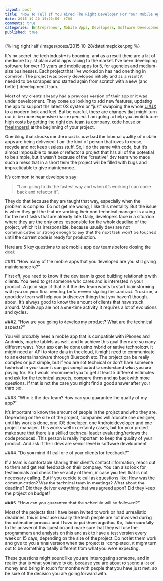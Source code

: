 ```yaml
---
layout: post
title: "How To Tell If You Hired The Right Developer For Your Mobile App"
date: 2015-10-28 15:08:56 -0700
comments: true
categories: [Entrepreneur, Mobile Apps, Developers, Software Development]
published: true
---
```

{% img right half /images/posts/2015-10-28/datetimepicker.png %}

It's no secret the tech industry is booming, and as a result there are a lot of mediocre to just plain awful apps racing to the market. I’ve been developing software for over 10 years and mobile apps for 5, for agencies and medium-size businesses. Each project that I’ve worked on has had one thing in common: The project was poorly developed initially and as a result it needed to be scrapped and started again from scratch with a new (and better) development team.

Most of my clients already had a previous version of their app or it was under development. They come up looking to add new features, updating the app to support the latest OS system or “just“ swapping the whole [UI/UX][ui-ux] to a modern look and feel. But be careful, these are changes that might turn out to be more expensive than expected. I am going to help you avoid future high costs by getting the right [dev team (a company, code house or freelancers)][sook-apps] at the beginning of your project.

One thing that shocks me the most is how bad the internal quality of mobile apps are being delivered. I am the kind of person that loves to reuse, recycle and not keep useless stuff. So, I do the same with code, but it’s almost impossible to reuse or refactor a project that has all of the potential to be simple, but it wasn’t because of the “creative” dev team who made such a mess that in a short term the project will be filled with bugs and impracticable to give maintenance.

It’s common to hear developers say: 

>“I am going to do the fastest way and when it’s working I can come back and refactor it”. 

They do that because they are taught that way, especially when the problem is complex. Do not get me wrong, I like this mentality. But the issue is when they get the feature working their non-technical manager is asking for the next tasks that are already late. Daily, developers face in a situation where they are the only ones responsible for the whole deadline of the project, which it is irresponsible, because usually devs are not communicative or strong enough to say that the next task won’t be touched until the current code is ready for production.


Here are 5 key questions to ask mobile app dev teams before closing the deal:

###1. “How many of the mobile apps that you developed are you still giving maintenance to?”

First off, you need to know if the dev team is good building relationship with clients. You need to get someone who cares and is interested in your product. A good sign of that is if the dev team wants to start brainstorming with you on your first meeting, before even signing the contract. Trust me, a good dev team will help you to discover things that you haven’t thought about. It’s always good to know the amount of clients that have stuck around. Mobile app are not a one-time activity, it requires a lot of evolutions and cycles.

###2. “How are you going to develop my product? What are the technical aspects?”

You will probably need a mobile app that is compatible with iPhones and Androids, maybe tablets as well, and to achieve this goal there are so many different ways. Your app can be done using hybrid or native technology, it might need an API to store data in the cloud, it might need to communicate to an external hardware through Bluetooth etc. The project can be really complex or just simple, but if you are not technical or don’t have someone technical in your team it can get complicated to understand what you are paying for. So, I would recommend you to get at least 5 different estimates and ask for the technical aspects, compare them and go back with more questions. If that is not the case you might find a good answer after your third bid.

###3. “Who is the dev team? How can you guarantee the quality of my app?”

It’s important to know the amount of people in the project and who they are. Depending on the size of the project, companies will allocate one designer, until his work is done, one iOS developer, one Android developer and one project manager. This works well in certainty cases, but for your project make sure that there is a skilled technical leader evaluating/reviews the code produced. This person is really important to keep the quality of your product. And ask if their devs are senior level in software development.

###4. “Do you mind if I call one of your clients for feedback?”

If a team is comfortable sharing their client’s contact information, reach out to them and get real feedback on their company. You can also look for testimonials and check the veracity of them, in case you feel that is not necessary calling. But if you decide to call ask questions like: How was the communication? Was the technical team in meetings? What about the deadline? Did they deliver everything that was agreed upon? Did they keep the project on budget?

###5. “How can you guarantee that the schedule will be followed?”

Most of the projects that I have been invited to work on had unrealistic deadlines, this is because usually the tech people are not involved during the estimation process and I have to put them together. So, listen carefully to the answer of this question and make sure that they will use the programmers and analysts on this and ask to have a test version every week or 15 days, depending on the size of the project. Do not let them work and give to you a final version when the project is “completed”, it might turn out to be something totally different from what you were expecting.

These questions might sound like you are interrogating someone, and in reality that is what you have to do, because you are about to spend a lot of money and being in touch for months with people that you have just met, so be sure of the decision you are going forward with.

[ui-ux]:https://en.wikipedia.org/wiki/User_experience_design
[sook-apps]:http://www.sookapps.com
